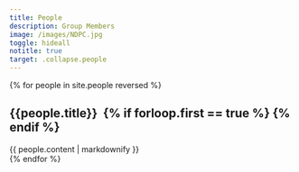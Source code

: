 ```yaml
---
title: People
description: Group Members
image: /images/NDPC.jpg
toggle: hideall
notitle: true
target: .collapse.people
---
```


{% for people in site.people reversed %}
        
<a name="{{people.title | slugify }}"></a>
<h2 class="header-switch-onhover" data-image="{{ people.image }}">
    <a class="plus-icon minus" data-toggle="collapse" data-target=".collapse.{{people.title | replace: ' ', '' | replace: '&', '' }}" data-text="Collapse">{{people.title}}</a>&nbsp;
    {% if forloop.first == true %}
    {% endif %}
</h2>

<div class="collapse people {{people.title | replace: ' ', '' | replace: '&', ''}} show header-switch-onscroll" data-image="{{people.image }}">
    {{ people.content | markdownify }}
</div>
{% endfor %}